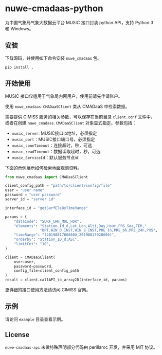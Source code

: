 # nuwe-cmadaas-python

为中国气象局气象大数据云平台 MUSIC 接口封装 python API，支持 Python 3 和 Windows。

## 安装

下载源码，并使用如下命令安装 `nuwe_cmadaas` 包。

```
pip install .
```

## 开始使用

MUSIC 接口仅适用于气象局内网用户，使用前请先申请账户。

使用 `nuwe_cmadaas.CMADaaSClient` 类从 CMADaaS 中检索数据。

需要提供 CIMISS 服务的相关参数，可以保存在当前目录 `client.conf` 文件中，
或者在创建 `nuwe_cmadaas.CMADaaSClient` 对象显式指定。参数包括：

- `music_server`: MUSIC接口ip地址，必须指定
- `music_port`：MUSIC接口端口号，必须指定
- `music_connTimeout`：连接超时，秒，可选
- `music_readTimeout`：数据读取超时，秒，可选
- `music_ServiceId`：默认服务节点id

下面的示例展示如何检索地面观测资料。

```python
from nuwe_cmadaas import CMADaaSClient

client_config_path = "path/to/client/config/file"
user = "user name"
password = "user password"
server_id = "server id"

interface_id = "getSurfEleByTimeRange"

params = {
    "dataCode": "SURF_CHN_MUL_HOR",
    "elements": "Station_Id_d,Lat,Lon,Alti,Day,Hour,PRS_Sea,TEM,"
                "DPT,WIN_D_INST,WIN_S_INST,PRE_1h,PRE_6h,PRE_24h,PRS",
    "timeRange": "[20190817000000,20190817020000)",
    "orderby": "Station_ID_d:ASC",
    "limitCnt": "10",
}

client = CMADaaSClient(
    user=user,
    password=password,
    config_file=client_config_path
)
result = client.callAPI_to_array2D(interface_id, params)
```

更详细的接口使用方法请访问 CIMISS 官网。

## 示例

请访问 `example` 目录查看示例。

## License

`nuwe-cmadaas-api` 未做特殊声明部分代码由 perillaroc 开发，并采用 MIT 协议。
